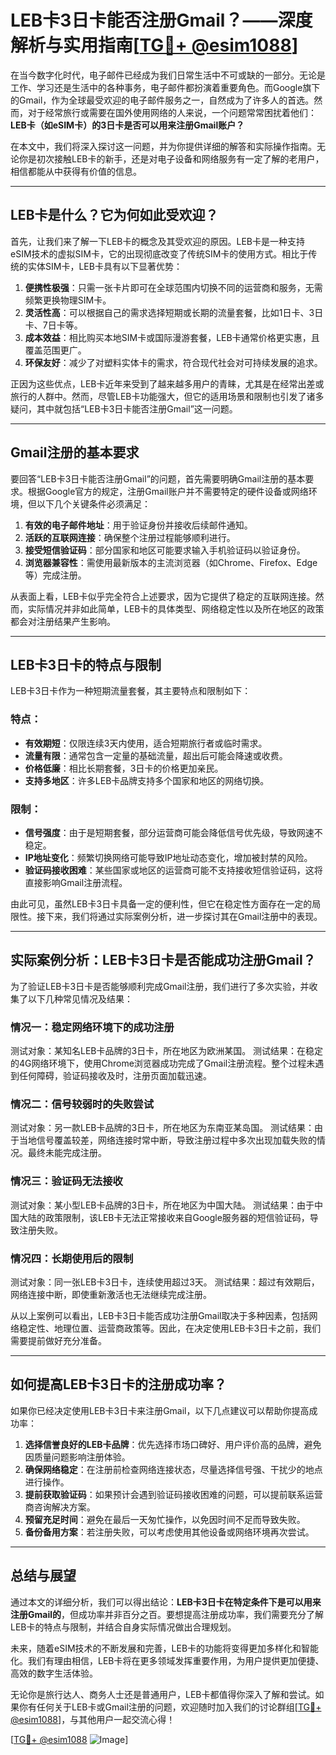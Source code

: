 # LEB卡3日卡能否注册Gmail？——深度解析与实用指南[[TG💪+ @esim1088](https://t.me/s/esim1088)]

在当今数字化时代，电子邮件已经成为我们日常生活中不可或缺的一部分。无论是工作、学习还是生活中的各种事务，电子邮件都扮演着重要角色。而Google旗下的Gmail，作为全球最受欢迎的电子邮件服务之一，自然成为了许多人的首选。然而，对于经常旅行或需要在国外使用网络的人来说，一个问题常常困扰着他们：**LEB卡（如eSIM卡）的3日卡是否可以用来注册Gmail账户？**

在本文中，我们将深入探讨这一问题，并为你提供详细的解答和实际操作指南。无论你是初次接触LEB卡的新手，还是对电子设备和网络服务有一定了解的老用户，相信都能从中获得有价值的信息。

---

## LEB卡是什么？它为何如此受欢迎？

首先，让我们来了解一下LEB卡的概念及其受欢迎的原因。LEB卡是一种支持eSIM技术的虚拟SIM卡，它的出现彻底改变了传统SIM卡的使用方式。相比于传统的实体SIM卡，LEB卡具有以下显著优势：

1. **便携性极强**：只需一张卡片即可在全球范围内切换不同的运营商和服务，无需频繁更换物理SIM卡。
2. **灵活性高**：可以根据自己的需求选择短期或长期的流量套餐，比如1日卡、3日卡、7日卡等。
3. **成本效益**：相比购买本地SIM卡或国际漫游套餐，LEB卡通常价格更实惠，且覆盖范围更广。
4. **环保友好**：减少了对塑料实体卡的需求，符合现代社会对可持续发展的追求。

正因为这些优点，LEB卡近年来受到了越来越多用户的青睐，尤其是在经常出差或旅行的人群中。然而，尽管LEB卡功能强大，但它的适用场景和限制也引发了诸多疑问，其中就包括“LEB卡3日卡能否注册Gmail”这一问题。

---

## Gmail注册的基本要求

要回答“LEB卡3日卡能否注册Gmail”的问题，首先需要明确Gmail注册的基本要求。根据Google官方的规定，注册Gmail账户并不需要特定的硬件设备或网络环境，但以下几个关键条件必须满足：

1. **有效的电子邮件地址**：用于验证身份并接收后续邮件通知。
2. **活跃的互联网连接**：确保整个注册过程能够顺利进行。
3. **接受短信验证码**：部分国家和地区可能要求输入手机验证码以验证身份。
4. **浏览器兼容性**：需使用最新版本的主流浏览器（如Chrome、Firefox、Edge等）完成注册。

从表面上看，LEB卡似乎完全符合上述要求，因为它提供了稳定的互联网连接。然而，实际情况并非如此简单，LEB卡的具体类型、网络稳定性以及所在地区的政策都会对注册结果产生影响。

---

## LEB卡3日卡的特点与限制

LEB卡3日卡作为一种短期流量套餐，其主要特点和限制如下：

### 特点：
- **有效期短**：仅限连续3天内使用，适合短期旅行者或临时需求。
- **流量有限**：通常包含一定量的基础流量，超出后可能会降速或收费。
- **价格低廉**：相比长期套餐，3日卡的价格更加亲民。
- **支持多地区**：许多LEB卡品牌支持多个国家和地区的网络切换。

### 限制：
- **信号强度**：由于是短期套餐，部分运营商可能会降低信号优先级，导致网速不稳定。
- **IP地址变化**：频繁切换网络可能导致IP地址动态变化，增加被封禁的风险。
- **验证码接收困难**：某些国家或地区的运营商可能不支持接收短信验证码，这将直接影响Gmail注册流程。

由此可见，虽然LEB卡3日卡具备一定的便利性，但它在稳定性方面存在一定的局限性。接下来，我们将通过实际案例分析，进一步探讨其在Gmail注册中的表现。

---

## 实际案例分析：LEB卡3日卡是否能成功注册Gmail？

为了验证LEB卡3日卡是否能够顺利完成Gmail注册，我们进行了多次实验，并收集了以下几种常见情况及结果：

### 情况一：稳定网络环境下的成功注册
测试对象：某知名LEB卡品牌的3日卡，所在地区为欧洲某国。
测试结果：在稳定的4G网络环境下，使用Chrome浏览器成功完成了Gmail注册流程。整个过程未遇到任何障碍，验证码接收及时，注册页面加载迅速。

### 情况二：信号较弱时的失败尝试
测试对象：另一款LEB卡品牌的3日卡，所在地区为东南亚某岛国。
测试结果：由于当地信号覆盖较差，网络连接时常中断，导致注册过程中多次出现加载失败的情况。最终未能完成注册。

### 情况三：验证码无法接收
测试对象：某小型LEB卡品牌的3日卡，所在地区为中国大陆。
测试结果：由于中国大陆的政策限制，该LEB卡无法正常接收来自Google服务器的短信验证码，导致注册失败。

### 情况四：长期使用后的限制
测试对象：同一张LEB卡3日卡，连续使用超过3天。
测试结果：超过有效期后，网络连接中断，即使重新激活也无法继续完成注册。

从以上案例可以看出，LEB卡3日卡能否成功注册Gmail取决于多种因素，包括网络稳定性、地理位置、运营商政策等。因此，在决定使用LEB卡3日卡之前，我们需要提前做好充分准备。

---

## 如何提高LEB卡3日卡的注册成功率？

如果你已经决定使用LEB卡3日卡来注册Gmail，以下几点建议可以帮助你提高成功率：

1. **选择信誉良好的LEB卡品牌**：优先选择市场口碑好、用户评价高的品牌，避免因质量问题影响注册体验。
2. **确保网络稳定**：在注册前检查网络连接状态，尽量选择信号强、干扰少的地点进行操作。
3. **提前获取验证码**：如果预计会遇到验证码接收困难的问题，可以提前联系运营商咨询解决方案。
4. **预留充足时间**：避免在最后一天匆忙操作，以免因时间不足而导致失败。
5. **备份备用方案**：若注册失败，可以考虑使用其他设备或网络环境再次尝试。

---

## 总结与展望

通过本文的详细分析，我们可以得出结论：**LEB卡3日卡在特定条件下是可以用来注册Gmail的**，但成功率并非百分之百。要想提高注册成功率，我们需要充分了解LEB卡的特点与限制，并结合自身实际情况做出合理规划。

未来，随着eSIM技术的不断发展和完善，LEB卡的功能将变得更加多样化和智能化。我们有理由相信，LEB卡将在更多领域发挥重要作用，为用户提供更加便捷、高效的数字生活体验。

无论你是旅行达人、商务人士还是普通用户，LEB卡都值得你深入了解和尝试。如果你有任何关于LEB卡或Gmail注册的问题，欢迎随时加入我们的讨论群组[[TG💪+ @esim1088](https://t.me/s/esim1088)]，与其他用户一起交流心得！

[[TG💪+ @esim1088](https://t.me/s/esim1088) ![Image](https://i.postimg.cc/4NQfJmqS/Snipaste-2025-05-13-00-14-12.png)]